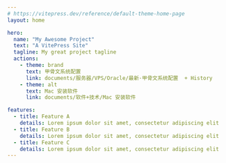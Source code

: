```yaml
---
# https://vitepress.dev/reference/default-theme-home-page
layout: home

hero:
  name: "My Awesome Project"
  text: "A VitePress Site"
  tagline: My great project tagline
  actions:
    - theme: brand
      text: 甲骨文系统配置
      link: documents/服务器/VPS/Oracle/最新·甲骨文系统配置  + History
    - theme: alt
      text: Mac 安装软件
      link: documents/软件+技术/Mac 安装软件

features:
  - title: Feature A
    details: Lorem ipsum dolor sit amet, consectetur adipiscing elit
  - title: Feature B
    details: Lorem ipsum dolor sit amet, consectetur adipiscing elit
  - title: Feature C
    details: Lorem ipsum dolor sit amet, consectetur adipiscing elit
---
```


